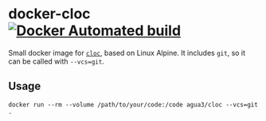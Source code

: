 # docker-cloc [![Docker Automated build](https://img.shields.io/docker/automated/agua3/cloc.svg)](https://hub.docker.com/r/agua3/cloc)

Small docker image for [`cloc`](https://github.com/AlDanial/cloc), based on Linux Alpine. It includes `git`, so it can be called with `--vcs=git`.

## Usage

```
docker run --rm --volume /path/to/your/code:/code agua3/cloc --vcs=git .
```
